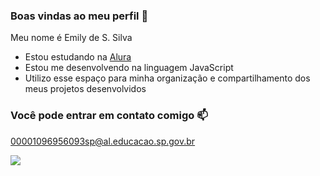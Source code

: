### Boas vindas ao meu perfil 🖤

Meu nome é Emily de S. Silva

- Estou estudando na  [Alura](https://www.alura.com.br)
- Estou me desenvolvendo na linguagem JavaScript
- Utilizo esse espaço para minha organização e compartilhamento dos meus projetos desenvolvidos

### Você pode entrar em contato comigo 📫

00001096956093sp@al.educacao.sp.gov.br

![](https://media.tenor.com/ccbaloGWpxgAAAAi/snoopy.gif)

